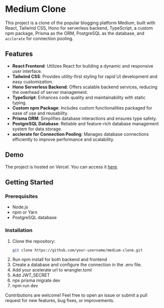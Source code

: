 # Medium Clone

This project is a clone of the popular blogging platform Medium, built with React, Tailwind CSS, Hono for serverless backend, TypeScript, a custom npm package, Prisma as the ORM, PostgreSQL as the database, and `acclerate` for connection pooling.

## Features

- **React Frontend**: Utilizes React for building a dynamic and responsive user interface.
- **Tailwind CSS**: Provides utility-first styling for rapid UI development and easy customization.
- **Hono Serverless Backend**: Offers scalable backend services, reducing the overhead of server management.
- **TypeScript**: Enhances code quality and maintainability with static typing.
- **Custom npm Package**: Includes custom functionalities packaged for ease of use and reusability.
- **Prisma ORM**: Simplifies database interactions and ensures type safety.
- **PostgreSQL Database**: Reliable and feature-rich database management system for data storage.
- **acclerate for Connection Pooling**: Manages database connections efficiently to improve performance and scalability.

## Demo

The project is hosted on Vercel. You can access it [here](https://ajsmedium-bhawnaniankits-projects.vercel.app/).

## Getting Started

### Prerequisites

- Node.js
- npm or Yarn
- PostgreSQL database

### Installation

1. Clone the repository:
   ```bash
   git clone https://github.com/your-username/medium-clone.git
   
2. Run npm install for both backend and frontend
3. Create a database and configure the connection in the .env file.
4. Add your acelerate url to wrangler.toml
5. Add JWT_SECRET
6. npx prisma migrate dev
7. npm run dev

Contributions are welcome! Feel free to open an issue or submit a pull request for new features, bug fixes, or improvements.
